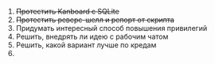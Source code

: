 1. ~~Протестить Kanboard c SQLite~~
2. ~~Протестить реверс-шелл и репорт от скрипта~~
3. Придумать интересный способ повышения привилегий
4. Решить, внедрять ли идею с рабочим чатом
5. Решить, какой вариант лучше по кредам
6. 